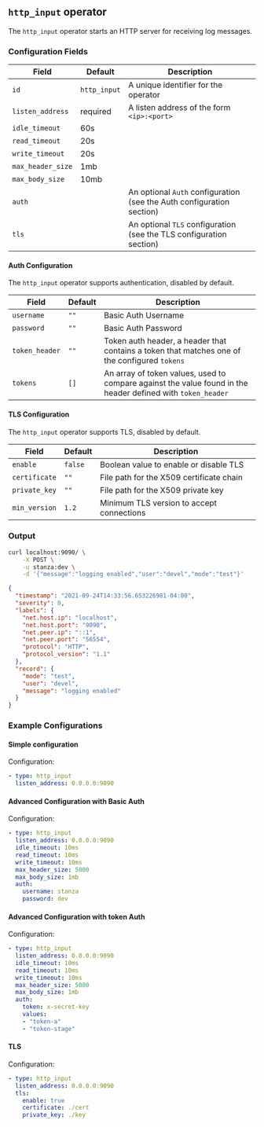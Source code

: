 ## `http_input` operator

The `http_input` operator starts an HTTP server for receiving log messages.

### Configuration Fields

| Field              | Default               | Description                                                                                                |
| ---                | ---                   | ---                                                                                                        |
| `id`               | `http_input`          | A unique identifier for the operator                                                                       |
| `listen_address`   | required              | A listen address of the form `<ip>:<port>`                                        |
| `idle_timeout`     | 60s                   |                                        |
| `read_timeout`     | 20s                   |                                        |
| `write_timeout`    | 20s                   |                                        |
| `max_header_size`  | 1mb                   |                                        |
| `max_body_size`    | 10mb                  |                                        |
| `auth`             |                       | An optional `Auth` configuration (see the Auth configuration section)               |
| `tls`              |                       | An optional `TLS` configuration (see the TLS configuration section)               |


#### Auth Configuration

The `http_input` operator supports authentication, disabled by default.

| Field           | Default        | Description                               |
| ---             | ---            | ---                                       |
| `username`      | `""`           | Basic Auth Username                       |
| `password`      | `""`           | Basic Auth Password                       |
| `token_header`  | `""`           | Token auth header, a header that contains a token that matches one of the configured `tokens`               |
| `tokens`        | `[]`           | An array of token values, used to compare against the value found in the header defined with `token_header` |

#### TLS Configuration

The `http_input` operator supports TLS, disabled by default.

| Field             | Default          | Description                               |
| ---               | ---              | ---                                       |
| `enable`          | `false`          | Boolean value to enable or disable TLS    |
| `certificate`     | `""`             | File path for the X509 certificate chain  |
| `private_key`     | `""`             | File path for the X509 private key        |
| `min_version`     | `1.2`            | Minimum TLS version to accept connections |


### Output

```bash
curl localhost:9090/ \
    -X POST \
    -u stanza:dev \
    -d '{"message":"logging enabled","user":"devel","mode":"test"}'
```
```json
{
  "timestamp": "2021-09-24T14:33:56.653226981-04:00",
  "severity": 0,
  "labels": {
    "net.host.ip": "localhost",
    "net.host.port": "9090",
    "net.peer.ip": "::1",
    "net.peer.port": "56554",
    "protocol": "HTTP",
    "protocol_version": "1.1"
  },
  "record": {
    "mode": "test",
    "user": "devel",
    "message": "logging enabled"
  }
}
```

### Example Configurations

#### Simple configuration

Configuration:
```yaml
- type: http_input
  listen_address: 0.0.0.0:9090
```

#### Advanced Configuration with Basic Auth

Configuration:
```yaml
- type: http_input
  listen_address: 0.0.0.0:9090
  idle_timeout: 10ms
  read_timeout: 10ms
  write_timeout: 10ms
  max_header_size: 5000
  max_body_size: 1mb
  auth:
    username: stanza
    password: dev
```

#### Advanced Configuration with token Auth

Configuration:
```yaml
- type: http_input
  listen_address: 0.0.0.0:9090
  idle_timeout: 10ms
  read_timeout: 10ms
  write_timeout: 10ms
  max_header_size: 5000
  max_body_size: 1mb
  auth:
    token: x-secret-key
    values:
    - "token-a"
    - "token-stage"
```

#### TLS

Configuration:
```yaml
- type: http_input
  listen_address: 0.0.0.0:9090
  tls:
    enable: true
    certificate: ./cert
    private_key: ./key
```